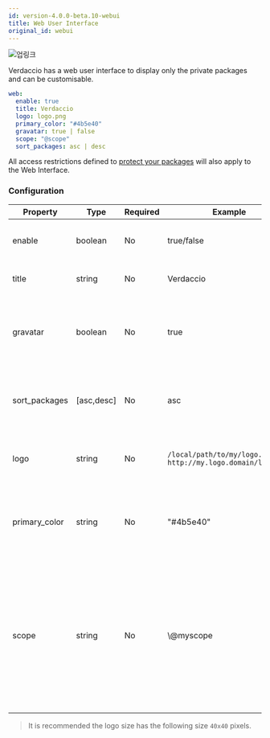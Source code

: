 ```yaml
---
id: version-4.0.0-beta.10-webui
title: Web User Interface
original_id: webui
---
```


![업링크](https://user-images.githubusercontent.com/558752/52916111-fa4ba980-32db-11e9-8a64-f4e06eb920b3.png)

Verdaccio has a web user interface to display only the private packages and can be customisable.

```yaml
web:
  enable: true
  title: Verdaccio
  logo: logo.png
  primary_color: "#4b5e40"
  gravatar: true | false
  scope: "@scope"
  sort_packages: asc | desc
```

All access restrictions defined to [protect your packages](protect-your-dependencies.md) will also apply to the Web Interface.

### Configuration

| Property      | Type       | Required | Example                                                       | Support    | Description                                                                                                                                          |
| ------------- | ---------- | -------- | ------------------------------------------------------------- | ---------- | ---------------------------------------------------------------------------------------------------------------------------------------------------- |
| enable        | boolean    | No       | true/false                                                    | all        | allow to display the web interface                                                                                                                   |
| title         | string     | No       | Verdaccio                                                     | all        | HTML head title description                                                                                                                          |
| gravatar      | boolean    | No       | true                                                          | `>v4`   | Gravatars will be generated under the hood if this property is enabled                                                                               |
| sort_packages | [asc,desc] | No       | asc                                                           | `>v4`   | By default private packages are sorted by ascending                                                                                                  |
| logo          | string     | No       | `/local/path/to/my/logo.png` `http://my.logo.domain/logo.png` | all        | a URI where logo is located (header logo)                                                                                                            |
| primary_color | string     | No       | "#4b5e40"                                                     | `>4`    | The primary color to use throughout the UI (header, etc)                                                                                             |
| scope         | string     | No       | \\@myscope                                                  | `>v3.x` | If you're using this registry for a specific module scope, specify that scope to set it in the webui instructions header (note: escape @ with \\@) |

> It is recommended the logo size has the following size `40x40` pixels.